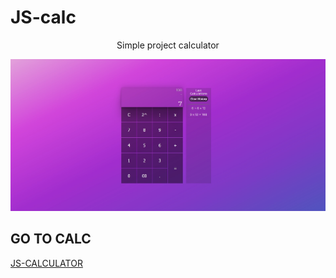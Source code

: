 # JS-calc
<center>Simple project calculator</center>

![calc](./calc.jpg)
## GO TO CALC
[JS-CALCULATOR](https://m4tiss.github.io/JS-calc/)
